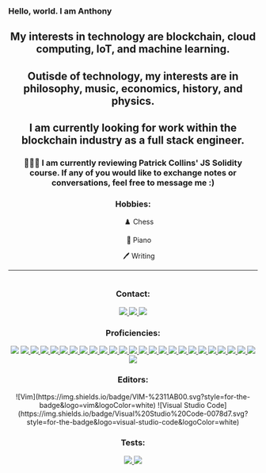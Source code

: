 ### Hello, world. I am Anthony

<div align= 'center'>
  <h2>My interests in technology are blockchain, cloud computing, IoT, and machine learning. </h2>
  <h2>Outisde of technology, my interests are in philosophy, music, economics, history, and physics. </h2>
  <h2>I am currently looking for work within the blockchain industry as a full stack engineer. </h2>
  
  <h3>👨🏻‍💻 I am currently reviewing Patrick Collins' JS Solidity course. If any of you would like to exchange notes or conversations, feel free to message me :)</h3>
  
  <h3>Hobbies:</h3>
  <ul>♟️ Chess</ul>
  <ul>🎹 Piano</ul>
  <ul>🖊️ Writing</ul>
</div>

<hr>
<div align= 'center'>
<img src='https://github-readme-stats.vercel.app/api?username=anthonymadia&count_private=true' alt="">
</div>

<div align='center'>
    <h3>Contact:</h3>
    <a href="https://www.linkedin.com/in/anthonymadia/"><img src="https://img.shields.io/badge/-LinkedIn-0077B5?style=flat-square&logo=LinkedIn&logoColor=white" />  </a>
    <a href="https://github.com/anthonymadia"><img src="https://img.shields.io/github/followers/manliestben?color=black&label=GitHub&logo=GitHub&logoColor=white&style=flat-square" />  </a>
    <a href="mailto: aamadia24@gmail.com"><img src="https://img.shields.io/badge/-Gmail-D14836?style=flat-square&logo=Gmail&logoColor=white" />  </a>
  </div>

<div align='center'>
      <h3>Proficiencies:</h3>
      <img src='https://img.shields.io/badge/Ethereum-3C3C3D?style=for-the-badge&logo=Ethereum&logoColor=white'>
      <a href="#"><img src="https://img.shields.io/badge/-HTML5-E34F26?style=flat-square&logo=html5&logoColor=white" />  </a>
      <a href="#"><img src="https://img.shields.io/badge/Notion-%23000000.svg?style=flat-square&for-the-badge&logo=notion&logoColor=white" />  </a>
      <a href="#"><img src="https://img.shields.io/badge/-CSS3-1572B6?style=flat-square&logo=css3" />  </a>
      <a href="#"><img src="https://img.shields.io/badge/Sass-CC6699?style=for-the-badge&logo=sass&logoColor=white" />  </a>
      <a href="#"><img src="https://img.shields.io/badge/TypeScript-007ACC?style=for-the-badge&logo=typescript&logoColor=white" />  </a>
      <a href="#"><img src="https://img.shields.io/badge/-JavaScript-F7DF1E?style=flat-square&logo=javascript&logoColor=black" />  </a>
      <a href="#"><img src="https://img.shields.io/badge/-React-61DAFB?style=flat-square&logo=React&logoColor=black" />  </a>
      <a href="#"><img src="https://img.shields.io/badge/-NodeJS-339933?style=flat-square&logo=Node.js&logoColor=white" />  </a>
      <a href="#"><img src="https://img.shields.io/badge/-Python3-3776AB?style=flat-square&logo=Python&logoColor=white" />  </a>
      <a href="#"><img src="https://img.shields.io/badge/-React_Router-CA4245?style=flat-square&for-the-badge&logo=react-router&logoColor=white" />  </a>
      <a href="#"><img src="https://img.shields.io/badge/-Express.js-404D59?style=flat-square&for-the-badge" />  </a>
      <a href="#"><img src="https://img.shields.io/badge/-Django-092E20?style=flat-square&logo=django" />  </a>
      <a href="#"><img src="https://img.shields.io/badge/-PostgreSQL-336791?style=flat-square&logo=postgresql" />  </a>
      <a href="#"><img src="https://img.shields.io/badge/-MongoDB-white?style=flat-square&logo=mongodb" />  </a>
      <a href="#"><img src="https://img.shields.io/badge/-Bootstrap-563D7C?style=flat-square&logo=bootstrap" />  </a>
      <a href="#"><img src="https://img.shields.io/badge/-Material_UI-0081CB?style=flat-square&logo=material-ui" />  </a>
      <a href="#"><img src="https://img.shields.io/badge/-Git-black?style=flat-square&logo=git" />  </a>
      <a href="#"><img src="https://img.shields.io/badge/-Postman-FF6C37?style=flat-square&logo=Postman&logoColor=white" />  </a>
      <a href="#"><img src="https://img.shields.io/badge/-Heroku-430098?style=flat-square&logo=heroku" />  </a>
      <a href="#"><img src="https://img.shields.io/badge/Netlify-00C7B7?style=for-the-badge&logo=netlify&logoColor=white" />  </a>
      <a href="#"><img src="https://img.shields.io/badge/-Markdown-000000?style=flat-square&logo=Markdown&logoColor=white" />  </a>
      <a href="#"><img src="https://img.shields.io/badge/-Trello-0079BF?style=flat-square&logo=Trello&logoColor=white" />  </a>
      <a href="#"><img src="https://img.shields.io/badge/-Slack-4A154B?style=flat-square&logo=slack" />  </a>
      <a href="#"><img src="https://img.shields.io/badge/-Zoom-2D8CFF?style=flat-square&logo=zoom&logoColor=white" />  </a>
      <a href="#"><img src="https://img.shields.io/badge/-LeetCode-FFA116?style=for-the-badge&logo=LeetCode&logoColor=black" />  </a>
    </div>
<div align='center'>
  <h3>Editors:</h3>
  ![Vim](https://img.shields.io/badge/VIM-%2311AB00.svg?style=for-the-badge&logo=vim&logoColor=white)
  ![Visual Studio Code](https://img.shields.io/badge/Visual%20Studio%20Code-0078d7.svg?style=for-the-badge&logo=visual-studio-code&logoColor=white)
</div>    

<div align="center">
  <h3>Tests:</h3>
  <a href="#"><img src="https://img.shields.io/badge/Jest-323330?style=for-the-badge&logo=Jest&logoColor=white" />  </a>
  <a href="#"><img src="https://img.shields.io/badge/testing%20library-323330?style=for-the-badge&logo=testing-library&logoColor=red" />  </a>
</div>
</div>
